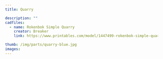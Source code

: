 ```yaml
---
title: Quarry

description: ""
cadfiles:
  - name: Rokenbok Simple Quarry 
    creator: Breaker
    link: https://www.printables.com/model/1447499-rokenbok-simple-quarry-optimized-snaps

thumb: /img/parts/quarry-blue.jpg
images:
---
```

